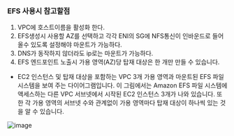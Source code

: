 ### EFS 사용시 참고할점 ###

1. VPC에 호스트이름을 활성화 한다. 
2. EFS생성시 사용할 AZ를 선택하고 각각 ENI의 SG에 NFS통신이 인바운드로 들어올수 있도록 설정해야 마운트가 가능하다. 
3. DNS가 동작하지 않더라도 ip로는 마운트가 가능하다. 
4. EFS 엔드포인트 노출시 가용 영역(AZ)당 탑재 대상은 한 개만 만들 수 있습니다.
- EC2 인스턴스 및 탑재 대상을 포함하는 VPC 3개 가용 영역과 마운트된 EFS 파일 시스템을 보여 주는 다이어그램입니다.
이 그림에서는 Amazon EFS 파일 시스템에 액세스하는 다른 VPC 서브넷에서 시작된 EC2 인스턴스 3개가 나와 있습니다. 또한 각 가용 영역의 서브넷 수와 관계없이 가용 영역마다 탑재 대상이 하나씩 있는 것을 알 수 있습니다. 

![image](https://docs.aws.amazon.com/ko_kr/efs/latest/ug/images/efs-manage-mount-targets.png)

